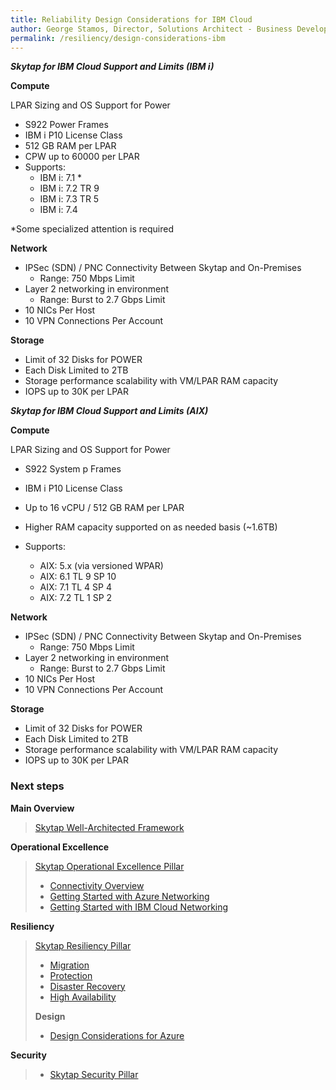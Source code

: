 ```yaml
---
title: Reliability Design Considerations for IBM Cloud
author: George Stamos, Director, Solutions Architect - Business Development
permalink: /resiliency/design-considerations-ibm
---
```

***Skytap for IBM Cloud Support and Limits (IBM i)***


**Compute**

LPAR Sizing and OS Support
for Power

* S922 Power Frames
* IBM i P10 License Class
* 512 GB RAM per LPAR
* CPW up to 60000 per LPAR
* Supports:
    * IBM i: 7.1 *
    * IBM i: 7.2 TR 9
    * IBM i: 7.3 TR 5
    * IBM i: 7.4
    
 *Some specialized attention is required

**Network**

* IPSec (SDN) / PNC Connectivity Between Skytap and On-Premises		
  *  Range: 750 Mbps Limit
* Layer 2 networking in environment
  * Range: Burst to 2.7 Gbps Limit
* 10 NICs Per Host
* 10 VPN Connections Per Account


**Storage**
*  Limit of 32 Disks for POWER
* Each Disk Limited to 2TB 
* Storage performance scalability with VM/LPAR RAM capacity
* IOPS up to 30K per LPAR


***Skytap for IBM Cloud Support and Limits (AIX)***


**Compute**

LPAR Sizing and OS Support
for Power

* S922 System p Frames
* IBM i P10 License Class
* Up to 16 vCPU / 512 GB RAM per LPAR
* Higher RAM capacity supported on as needed basis (~1.6TB)
* Supports:

  * AIX: 5.x (via versioned WPAR)
  * AIX: 6.1 TL 9 SP 10
  * AIX: 7.1 TL 4 SP 4
  * AIX: 7.2 TL 1 SP 2



**Network**

* IPSec (SDN) / PNC Connectivity Between Skytap and On-Premises		
  *  Range: 750 Mbps Limit
* Layer 2 networking in environment
  * Range: Burst to 2.7 Gbps Limit
* 10 NICs Per Host
* 10 VPN Connections Per Account


**Storage**
* Limit of 32 Disks for POWER
* Each Disk Limited to 2TB 
* Storage performance scalability with VM/LPAR RAM capacity
* IOPS up to 30K per LPAR

### Next steps

**Main Overview**
> [Skytap Well-Architected Framework](../)

**Operational Excellence**
>[Skytap Operational Excellence Pillar](../operations/)
>* [Connectivity Overview](../operations/connectivity/)
>* [Getting Started with Azure Networking](../operations/connectivity/azure)
>* [Getting Started with IBM Cloud Networking](../operations/connectivity/ibm)

**Resiliency**
> [Skytap Resiliency Pillar](./)
>* [Migration](./migrations)
>* [Protection](./backups)
>* [Disaster Recovery](./disaster-recovery)
>* [High Availability](./ibmi-disaster-recovery)
>
>**Design**
>* [Design Considerations for Azure](./design-considerations-azure)

**Security**
> * [Skytap Security Pillar](../security/)

